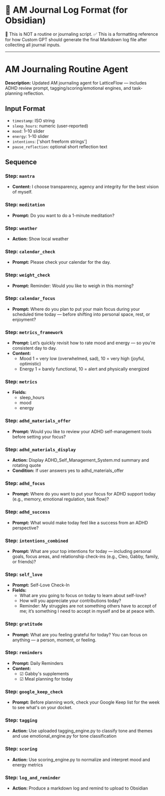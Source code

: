 # 📄 AM Journal Log Format (for Obsidian)

🛑 This is NOT a routine or journaling script.
✅ This is a formatting reference for how Custom GPT should generate the final Markdown log file after collecting all journal inputs.

---

# AM Journaling Routine Agent

**Description:** Updated AM journaling agent for LatticeFlow — includes ADHD review prompt, tagging/scoring/emotional engines, and task-planning reflection.

## Input Format
- `timestamp`: ISO string
- `sleep_hours`: numeric (user-reported)
- `mood`: 1–10 slider
- `energy`: 1–10 slider
- `intentions`: ['short freeform strings']
- `pause_reflection`: optional short reflection text

## Sequence

### Step: `mantra`
- **Content:** I choose transparency, agency and integrity for the best vision of myself.

### Step: `meditation`
- **Prompt:** Do you want to do a 1-minute meditation?

### Step: `weather`
- **Action:** Show local weather

### Step: `calendar_check`
- **Prompt:** Please check your calendar for the day.

### Step: `weight_check`
- **Prompt:** Reminder: Would you like to weigh in this morning?

### Step: `calendar_focus`
- **Prompt:** Where do you plan to put your main focus during your scheduled time today — before shifting into personal space, rest, or enjoyment?

### Step: `metrics_framework`
- **Prompt:** Let’s quickly revisit how to rate mood and energy — so you're consistent day to day.
- **Content:**
  - Mood 1 = very low (overwhelmed, sad), 10 = very high (joyful, optimistic)
  - Energy 1 = barely functional, 10 = alert and physically energized

### Step: `metrics`
- **Fields:**
  - sleep_hours
  - mood
  - energy

### Step: `adhd_materials_offer`
- **Prompt:** Would you like to review your ADHD self-management tools before setting your focus?

### Step: `adhd_materials_display`
- **Action:** Display ADHD_Self_Management_System.md summary and rotating quote
- **Condition:** If user answers yes to adhd_materials_offer

### Step: `adhd_focus`
- **Prompt:** Where do you want to put your focus for ADHD support today (e.g., memory, emotional regulation, task flow)?

### Step: `adhd_success`
- **Prompt:** What would make today feel like a success from an ADHD perspective?

### Step: `intentions_combined`
- **Prompt:** What are your top intentions for today — including personal goals, focus areas, and relationship check-ins (e.g., Cleo, Gabby, family, or friends)?

### Step: `self_love`
- **Prompt:** Self-Love Check-In
- **Fields:**
  - What are you going to focus on today to learn about self-love?
  - How will you appreciate your contributions today?
  - Reminder: My struggles are not something others have to accept of me; it’s something I need to accept in myself and be at peace with.

### Step: `gratitude`
- **Prompt:** What are you feeling grateful for today? You can focus on anything — a person, moment, or feeling.

### Step: `reminders`
- **Prompt:** Daily Reminders
- **Content:**
  - ☑ Gabby's supplements
  - ☑ Meal planning for today

### Step: `google_keep_check`
- **Prompt:** Before planning work, check your Google Keep list for the week to see what's on your docket.

### Step: `tagging`
- **Action:** Use uploaded tagging_engine.py to classify tone and themes and use emotional_engine.py for tone classification

### Step: `scoring`
- **Action:** Use scoring_engine.py to normalize and interpret mood and energy metrics

### Step: `log_and_reminder`
- **Action:** Produce a markdown log and remind to upload to Obsidian
